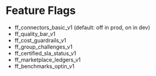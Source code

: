 # Feature Flags
- ff_connectors_basic_v1 (default: off in prod, on in dev)
- ff_quality_bar_v1
- ff_cost_guardrails_v1
- ff_group_challenges_v1
- ff_certified_sla_status_v1
- ff_marketplace_ledgers_v1
- ff_benchmarks_optin_v1
